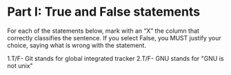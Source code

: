 # Part I: True and False statements

For each of the statements below, mark with an “X” the column that correctly classifies the sentence. If you select False, you MUST justify your choice, saying what is wrong with the statement.

1.T/F- Git stands for global integrated tracker
2.T/F- GNU stands for "GNU is not unix"
 
